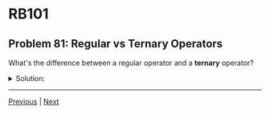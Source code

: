 # RB101
## Problem 81: Regular vs Ternary Operators

What's the difference between a regular operator and a **ternary** operator?

<details>
<summary>Solution:</summary>

The difference is in how many operands (values) they work with:

- **Unary operator**: Operates on one operand (e.g., `!`, `-` for negation, `not`)
- **Binary operator**: Operates on two operands (e.g., `+`, `-`, `*`, `/`, `&&`, `||`)
- **Ternary operator**: Operates on three operands (e.g., `condition ? true_value : false_value`)

**Examples:**

```ruby
# Unary operators (one operand):
!true          # 'not' operates on true
-5             # Negation operates on 5
+5             # Unary plus

# Binary operators (two operands):
5 + 3          # '+' operates on 5 and 3
10 - 2         # '-' operates on 10 and 2
x && y         # '&&' operates on x and y
"hello" + " world"  # '+' operates on two strings

# Ternary operator (three operands):
age >= 18 ? "adult" : "minor"
# Three parts: condition (age >= 18), true value ("adult"), false value ("minor")

score > 50 ? "pass" : "fail"
# condition (score > 50), true value ("pass"), false value ("fail")
```

**The ternary operator is Ruby's only ternary operator:**
```ruby
# General form:
condition ? value_if_true : value_if_false

# Examples:
status = age >= 18 ? "adult" : "minor"
max = a > b ? a : b
message = logged_in ? "Welcome back!" : "Please log in"

# Can be nested (but be careful with readability):
grade = score >= 90 ? 'A' : score >= 80 ? 'B' : 'F'
```

</details>

---

[Previous](80.md) | [Next](82.md)

